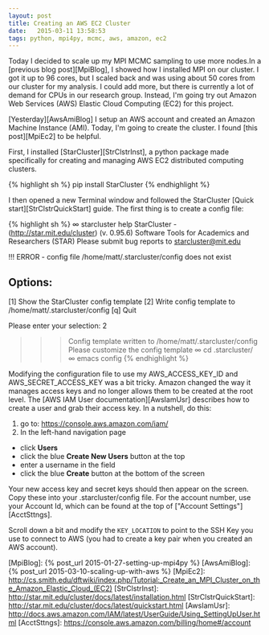 ```yaml
---
layout: post
title: Creating an AWS EC2 Cluster
date:   2015-03-11 13:58:53
tags: python, mpi4py, mcmc, aws, amazon, ec2
---
```


Today I decided to scale up my MPI MCMC sampling to use more nodes.In a
[previous blog post][MpiBlog], I showed how I installed MPI on our cluster. I
got it up to 96 cores, but I scaled back and was using about 50 cores from our
cluster for my analysis. I could add more, but there is currently a lot of
demand for CPUs in our research group. Instead,
I'm going try out Amazon Web Services (AWS) Elastic Cloud Computing (EC2) for
this project.

[Yesterday][AwsAmiBlog] I setup an AWS account and created an Amazon Machine
Instance (AMI). Today, I'm going to create the cluster. I found
[this post][MpiEc2] to be helpful.

First, I installed [StarCluster][StrClstrInst], a python package made
specifically for creating and managing AWS EC2 distributed computing clusters.

{% highlight sh %}
pip install StarCluster
{% endhighlight %}

I then opened a new Terminal window and followed the StarCluster
[Quick start][StrClstrQuickStart] guide. The first thing is to create a config
file:

{% highlight sh %}
∞ starcluster help
StarCluster - (http://star.mit.edu/cluster) (v. 0.95.6)
Software Tools for Academics and Researchers (STAR)
Please submit bug reports to starcluster@mit.edu

!!! ERROR - config file /home/matt/.starcluster/config does not exist

Options:
--------
[1] Show the StarCluster config template
[2] Write config template to /home/matt/.starcluster/config
[q] Quit

Please enter your selection: 2

>>> Config template written to /home/matt/.starcluster/config
>>> Please customize the config template
∞ cd .starcluster/
∞ emacs config
{% endhighlight %}

Modifying the configuration file to use my AWS_ACCESS_KEY_ID and
AWS_SECRET_ACCESS_KEY was a bit tricky. Amazon changed the way it manages
access keys and no longer allows them to be created at the root level. The
[AWS IAM User documentation][AwsIamUsr] describes how to create a user and
grab their access key. In a nutshell, do this:

1. go to: https://console.aws.amazon.com/iam/
2. In the left-hand navigation page
  - click **Users**
  - click the blue **Create New Users** button at the top
  - enter a username in the field
  - click the blue **Create** button at the bottom of the screen

Your new access key and secret keys should then appear on the screen. Copy
these into your .starcluster/config file. For the account number, use your
Account Id, which can be found at the top of ["Account Settings"][AcctSttngs].

Scroll down a bit and modify the `KEY_LOCATION` to point to the SSH Key you use
to connect to AWS (you had to create a key pair when you created an AWS
  account).




[MpiBlog]: {% post_url 2015-01-27-setting-up-mpi4py %}
[AwsAmiBlog]: {% post_url 2015-03-10-scaling-up-with-aws %}
[MpiEc2]: http://cs.smith.edu/dftwiki/index.php/Tutorial:_Create_an_MPI_Cluster_on_the_Amazon_Elastic_Cloud_(EC2)
[StrClstrInst]: http://star.mit.edu/cluster/docs/latest/installation.html
[StrClstrQuickStart]: http://star.mit.edu/cluster/docs/latest/quickstart.html
[AwsIamUsr]: http://docs.aws.amazon.com/IAM/latest/UserGuide/Using_SettingUpUser.html
[AcctSttngs]: https://console.aws.amazon.com/billing/home#/account

